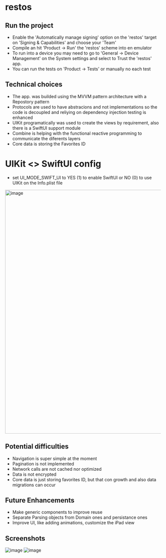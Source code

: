 # restos

## Run the project
- Enable the 'Automatically manage signing' option on the 'restos' target on 'Signing & Capabilities' and choose your 'Team'
- Compile an hit 'Product -> Run' the 'restos' scheme into en emulator
- To run into a device you may need to go to 'General -> Device Management' on the System settings and select to Trust the 'restos' app.
- You can run the tests on 'Product -> Tests' or manually no each test

## Technical choices
- The app. was builded using the MVVM pattern architecture with a Repostory pattern
- Protocols are used to have abstracions and not implementations so the code is decoupled and reliying on dependency injection testing is enhanced
- UIKit programatically was used to create the views by requirement, also there is a SwiftUI support module
- Combine is helping with the functional reactive programming to communicate the diferents layers
- Core data is storing the Favorites ID

# UIKit <> SwiftUI config
- set UI_MODE_SWIFT_UI to YES (1) to enable SwiftUI or NO (0) to use UIKit on the Info.plist file
<img width="787" alt="image" src="https://user-images.githubusercontent.com/759739/168874755-c97a18fd-eece-4cca-bc19-19c2516f2c71.png">

## Potential difficulties
- Navigation is super simple at the moment
- Pagination is not implemented
- Network calls are not cached nor optimized
- Data is not encrypted
- Core data is just storing favorites ID, but that con growth and also data migrations can occur

## Future Enhancements
- Make generic components to improve reuse
- Separate Parsing objects from Domain ones and persistance ones
- Improve UI, like adding animations, customize the iPad view

## Screenshots

![image](https://user-images.githubusercontent.com/759739/168617211-f6005db6-fe7c-46d6-897e-9bd5c5670963.png)
![image](https://user-images.githubusercontent.com/759739/168617276-9bd1f270-3c9e-47ad-8b67-027eb93865c5.png)
